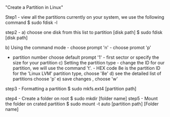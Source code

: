\"Create a Partition in Linux\"

Step1 - view all the partitions currently on your system, we use the
following command \$ sudo fdisk -l

step2 - a) choose one disk from this list to partition \[disk path\] \$
sudo fdisk \[disk path\]

b) Using the command mode  - choose prompt \'n\'  - choose promot \'p\'
 - partition number choose default prompt \'1\'  - first sector or
specify the size for your partition c) Setting the partition type  -
change the ID for our partition, we will use the command 't'.  - HEX
code 8e is the partition ID for the 'Linux LVM' partition type, choose
\'8e\' d) see the detailed list of partitions choose \'p\' e) save
changes , choose \'w\'

step3 - Formatting a partition \$ sudo mkfs.ext4 \[partition path\]

step4 - Create a folder on root \$ sudo mkdir \[folder name\] step5 -
Mount the folder on crated partition \$ sudo mount -t auto \[partition
path\] \[Folder name\]

